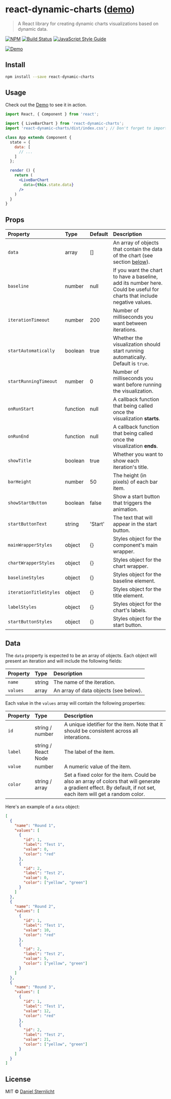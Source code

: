 # react-dynamic-charts ([demo](https://dsternlicht.github.io/react-dynamic-charts/))

> A React library for creating dynamic charts visualizations based on dynamic data.

[![NPM](https://img.shields.io/npm/v/react-dynamic-charts.svg)](https://www.npmjs.com/package/react-dynamic-charts) [![Build Status](https://travis-ci.com/dsternlicht/react-dynamic-charts.svg?branch=master)](https://travis-ci.com/dsternlicht/react-dynamic-charts) [![JavaScript Style Guide](https://img.shields.io/badge/code_style-standard-brightgreen.svg)](https://standardjs.com)

[![Demo](https://raw.githubusercontent.com/dsternlicht/react-dynamic-charts/master/example/demo.gif)](https://dsternlicht.github.io/react-dynamic-charts/)

## Install

```bash
npm install --save react-dynamic-charts
```

## Usage

Check out the [Demo](https://dsternlicht.github.io/react-dynamic-charts/) to see it in action.

```jsx
import React, { Component } from 'react';

import { LiveBarChart } from 'react-dynamic-charts';
import 'react-dynamic-charts/dist/index.css'; // Don't forget to import the styles

class App extends Component {
  state = {
    data: [
      // ...
    ]
  };

  render () {
    return (
      <LiveBarChart
        data={this.state.data}
      />
    )
  }
}
```

## Props

| Property      | Type               | Default                               | Description                                                                                                                                  |
|:--------------|:-------------------|:--------------------------------------|:---------------------------------------------------------------------------------------------------------------------------------------------|
| `data`  | array           | []                                  | An array of objects that contain the data of the chart (see section [below](https://github.com/dsternlicht/react-dynamic-charts#data)). |
| `baseline`  | number           | null                                  | If you want the chart to have a baseline, add its number here. Could be useful for charts that include negative values. |
| `iterationTimeout`  | number           | 200                         | Number of milliseconds you want between iterations. |
| `startAutomatically`  | boolean           | true                                  | Whether the visualization should start running automatically. Default is `true`. |
| `startRunningTimeout`  | number           | 0                         | Number of milliseconds you want before running the visualization. |
| `onRunStart`  | function           | null                                  | A callback function that being called once the visualization **starts**. |
| `onRunEnd`  | function           | null                                  | A callback function that being called once the visualization **ends**. |
| `showTitle`  | boolean           | true                                  | Whether you want to show each iteration's title. |
| `barHeight`  | number           | 50                                  | The height (in pixels) of each bar item. |
| `showStartButton`  | boolean           | false                                  | Show a start button that triggers the animation. |
| `startButtonText`  | string           | 'Start'                                  | The text that will appear in the start button. |
| `mainWrapperStyles`  | object           | {}                                  | Styles object for the component's main wrapper. |
| `chartWrapperStyles`  | object           | {}                                  | Styles object for the chart wrapper. |
| `baselineStyles`  | object           | {}                                  | Styles object for the baseline element. |
| `iterationTitleStyles`  | object           | {}                                  | Styles object for the title element. |
| `labelStyles`  | object           | {}                                  | Styles object for the chart's labels. |
| `startButtonStyles`  | object           | {}                                  | Styles object for the start button. |

## Data

The `data` property is expected to be an array of objects. Each object will present an iteration and will include the following fields:

| Property      | Type          | Description                                                                                                                                  |
|:--------------|:-------------------|:---------------------------------------------------------------------------------------------------------------------------------------------|
| `name` | string | The name of the iteration. 
| `values` | array | An array of data objects (see below).


Each value in the `values` array will contain the following properties:

| Property      | Type          | Description                                                                                                                                  |
|:--------------|:-------------------|:---------------------------------------------------------------------------------------------------------------------------------------------|
| `id` | string / number | A unique idetifier for the item. Note that it should be consistent across all interations. |
| `label` | string / React Node | The label of the item. |
| `value` | number | A numeric value of the item. |
| `color` | string / array | Set a fixed color for the item. Could be also an array of colors that will generate a gradient effect. By default, if not set, each item will get a random color. |


Here's an example of a `data` object:

```json
[
  {
    "name": "Round 1",
    "values": [
      {
        "id": 1,
        "label": "Test 1",
        "value": 0,
        "color": "red"
      },
      {
        "id": 2,
        "label": "Test 2",
        "value": 0,
        "color": ["yellow", "green"]
      }
    ]
  },
  {
    "name": "Round 2",
    "values": [
      {
        "id": 1,
        "label": "Test 1",
        "value": 10,
        "color": "red"
      },
      {
        "id": 2,
        "label": "Test 2",
        "value": 5,
        "color": ["yellow", "green"]
      }
    ]
  },
  {
    "name": "Round 3",
    "values": [
      {
        "id": 1,
        "label": "Test 1",
        "value": 12,
        "color": "red"
      },
      {
        "id": 2,
        "label": "Test 2",
        "value": 21,
        "color": ["yellow", "green"]
      }
    ]
  }
]
```

## License

MIT © [Daniel Sternlicht](https://github.com/dsternlicht)
